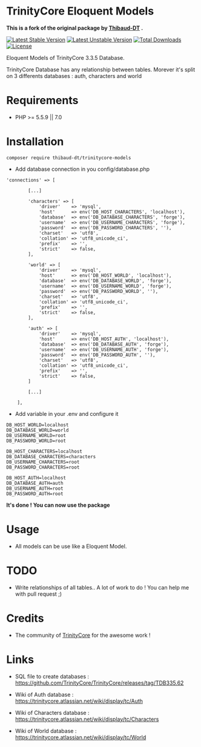 TrinityCore Eloquent Models
=======================

**This is a fork of the original package by [Thibaud-DT](https://github.com/Thibaud-DT/trinitycore-models) .**

[![Latest Stable Version](https://poser.pugx.org/thibaud-dt/trinitycore-auth/version?format=flat)](https://packagist.org/packages/thibaud-dt/trinitycore-auth)
[![Latest Unstable Version](https://poser.pugx.org/thibaud-dt/trinitycore-auth/v/unstable?format=flat)](//packagist.org/packages/thibaud-dt/trinitycore-auth)
[![Total Downloads](https://poser.pugx.org/thibaud-dt/trinitycore-auth/downloads?format=flat)](https://packagist.org/packages/thibaud-dt/trinitycore-auth)
[![License](https://poser.pugx.org/thibaud-dt/trinitycore-auth/license?format=flat)](https://packagist.org/packages/thibaud-dt/trinitycore-auth)

Eloquent Models of TrinityCore 3.3.5 Database.

TrinityCore Database has any relationship between tables. Morever it's split on 3 differents databases : auth, characters and world


Requirements
============

* PHP >= 5.5.9 || 7.0

Installation
============

    composer require thibaud-dt/trinitycore-models


* Add database connection in you config/database.php
```
'connections' => [

        [...]

        'characters' => [
            'driver'    => 'mysql',
            'host'      => env('DB_HOST_CHARACTERS', 'localhost'),
            'database'  => env('DB_DATABASE_CHARACTERS', 'forge'),
            'username'  => env('DB_USERNAME_CHARACTERS', 'forge'),
            'password'  => env('DB_PASSWORD_CHARACTERS', ''),
            'charset'   => 'utf8',
            'collation' => 'utf8_unicode_ci',
            'prefix'    => '',
            'strict'    => false,
        ],

        'world' => [
            'driver'    => 'mysql',
            'host'      => env('DB_HOST_WORLD', 'localhost'),
            'database'  => env('DB_DATABASE_WORLD', 'forge'),
            'username'  => env('DB_USERNAME_WORLD', 'forge'),
            'password'  => env('DB_PASSWORD_WORLD', ''),
            'charset'   => 'utf8',
            'collation' => 'utf8_unicode_ci',
            'prefix'    => '',
            'strict'    => false,
        ],

        'auth' => [
            'driver'    => 'mysql',
            'host'      => env('DB_HOST_AUTH', 'localhost'),
            'database'  => env('DB_DATABASE_AUTH', 'forge'),
            'username'  => env('DB_USERNAME_AUTH', 'forge'),
            'password'  => env('DB_PASSWORD_AUTH', ''),
            'charset'   => 'utf8',
            'collation' => 'utf8_unicode_ci',
            'prefix'    => '',
            'strict'    => false,
        ]

        [...]

    ],
```

* Add variable in your .env and configure it
```
DB_HOST_WORLD=localhost
DB_DATABASE_WORLD=world
DB_USERNAME_WORLD=root
DB_PASSWORD_WORLD=root

DB_HOST_CHARACTERS=localhost
DB_DATABASE_CHARACTERS=characters
DB_USERNAME_CHARACTERS=root
DB_PASSWORD_CHARACTERS=root

DB_HOST_AUTH=localhost
DB_DATABASE_AUTH=auth
DB_USERNAME_AUTH=root
DB_PASSWORD_AUTH=root
```

**It's done ! You can now use the package**


Usage
=====

- All models can be use like a Eloquent Model.

TODO
=====
* Write relationships of all tables.. A lot of work to do ! You can help me with pull request ;)

Credits
=======

* The community of [TrinityCore](https://www.trinitycore.org/]) for the awesome work !

Links
=====
* SQL file to create databases : https://github.com/TrinityCore/TrinityCore/releases/tag/TDB335.62

* Wiki of Auth database : https://trinitycore.atlassian.net/wiki/display/tc/Auth
* Wiki of Characters database : https://trinitycore.atlassian.net/wiki/display/tc/Characters
* Wiki of World database : https://trinitycore.atlassian.net/wiki/display/tc/World
